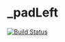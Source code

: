 # _padLeft

 [![Build Status](https://travis-ci.org/cloned2k16/_padLeft.svg?branch=master)](https://travis-ci.org/cloned2k16/_padLeft)